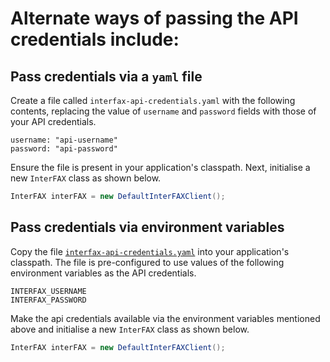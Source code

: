 # Alternate ways of passing the API credentials include:

## Pass credentials via a `yaml` file        
        
Create a file called `interfax-api-credentials.yaml` with the following contents, replacing the value of `username` and 
`password` fields with those of your API credentials.

    username: "api-username"
    password: "api-password"
    
Ensure the file is present in your application's classpath. Next, initialise a new `InterFAX` class as shown below.

```java
InterFAX interFAX = new DefaultInterFAXClient();
```
    
## Pass credentials via environment variables

Copy the file [`interfax-api-credentials.yaml`](../src/test/resources/interfax-api-credentials.yaml) into your 
application's classpath. The file is pre-configured to use values of the following environment variables as the API 
credentials.

    INTERFAX_USERNAME
    INTERFAX_PASSWORD

Make the api credentials available via the environment variables
mentioned above and initialise a new `InterFAX` class as shown below. 
 
```java 
InterFAX interFAX = new DefaultInterFAXClient();
```
    
    
